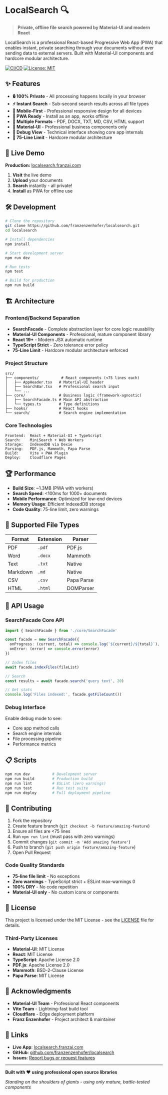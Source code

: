 # LocalSearch 🔍

> **Private, offline file search powered by Material-UI and modern React**

LocalSearch is a professional React-based Progressive Web App (PWA) that enables instant, private searching through your documents without ever sending data to external servers. Built with Material-UI components and hardcore modular architecture.

[![CI/CD](https://github.com/franzenzenhofer/localsearch/actions/workflows/ci-cd.yml/badge.svg)](https://github.com/franzenzenhofer/localsearch/actions/workflows/ci-cd.yml)
[![License: MIT](https://img.shields.io/badge/License-MIT-yellow.svg)](https://opensource.org/licenses/MIT)

## ✨ Features

- **🔒 100% Private** - All processing happens locally in your browser
- **⚡ Instant Search** - Sub-second search results across all file types  
- **📱 Mobile-First** - Professional responsive design for all devices
- **🚀 PWA Ready** - Install as an app, works offline
- **🎯 Multiple Formats** - PDF, DOCX, TXT, MD, CSV, HTML support
- **💎 Material-UI** - Professional business components only
- **🔧 Debug View** - Technical interface showing core app internals
- **📏 75-Line Limit** - Hardcore modular architecture

## 🚀 Live Demo

**Production:** [localsearch.franzai.com](https://localsearch.franzai.com)

1. **Visit** the live demo
2. **Upload** your documents
3. **Search** instantly - all private!
4. **Install** as PWA for offline use

## 🛠️ Development

```bash
# Clone the repository
git clone https://github.com/franzenzenhofer/localsearch.git
cd localsearch

# Install dependencies
npm install

# Start development server
npm run dev

# Run tests
npm test

# Build for production
npm run build
```

## 🏗️ Architecture

### Frontend/Backend Separation
- **SearchFacade** - Complete abstraction layer for core logic reusability
- **Material-UI Components** - Professional, mature component library
- **React 19+** - Modern JSX automatic runtime  
- **TypeScript Strict** - Zero tolerance error policy
- **75-Line Limit** - Hardcore modular architecture enforced

### Project Structure
```
src/
├── components/          # React components (<75 lines each)
│   ├── AppHeader.tsx   # Material-UI header
│   ├── SearchBar.tsx   # Professional search input
│   └── ...
├── core/               # Business logic (framework-agnostic)
│   ├── SearchFacade.ts # Main API abstraction  
│   └── types.ts        # Type definitions
├── hooks/              # React hooks
└── search/             # Search engine implementation
```

### Core Technologies
```
Frontend:  React + Material-UI + TypeScript
Search:    MiniSearch + Web Workers
Storage:   IndexedDB via Dexie
Parsing:   PDF.js, Mammoth, Papa Parse
Build:     Vite + PWA Plugin
Deploy:    Cloudflare Pages
```

## 🏆 Performance

- **Build Size**: ~1.3MB (PWA with workers)
- **Search Speed**: <100ms for 1000+ documents  
- **Mobile Performance**: Optimized for low-end devices
- **Memory Usage**: Efficient IndexedDB storage
- **Code Quality**: 75-line limit, zero warnings

## 📄 Supported File Types

| Format | Extension | Parser |
|--------|-----------|--------|
| PDF | `.pdf` | PDF.js |
| Word | `.docx` | Mammoth |
| Text | `.txt` | Native |
| Markdown | `.md` | Native |
| CSV | `.csv` | Papa Parse |
| HTML | `.html` | DOMParser |

## 🔧 API Usage

### SearchFacade Core API
```typescript
import { SearchFacade } from './core/SearchFacade'

const facade = new SearchFacade({
  onProgress: (current, total) => console.log(`${current}/${total}`),
  onError: (error) => console.error(error)
})

// Index files
await facade.indexFiles(fileList)

// Search
const results = await facade.search('query text', 20)

// Get stats
console.log('Files indexed:', facade.getFileCount())
```

### Debug Interface
Enable debug mode to see:
- Core app method calls
- Search engine internals  
- File processing pipeline
- Performance metrics

## 📋 Scripts

```bash
npm run dev          # Development server
npm run build        # Production build
npm run lint         # ESLint (zero warnings)
npm run test         # Run test suite
npm run deploy       # Full deployment pipeline
```

## 🤝 Contributing

1. Fork the repository
2. Create feature branch (`git checkout -b feature/amazing-feature`)
3. Ensure all files are <75 lines
4. Run `npm run lint` (must pass with zero warnings)
5. Commit changes (`git commit -m 'Add amazing feature'`)
6. Push to branch (`git push origin feature/amazing-feature`)
7. Open Pull Request

### Code Quality Standards
- **75-line file limit** - No exceptions
- **Zero warnings** - TypeScript strict + ESLint max-warnings 0
- **100% DRY** - No code repetition
- **Material-UI only** - No custom icons or components

## 📜 License

This project is licensed under the MIT License - see the [LICENSE](LICENSE) file for details.

### Third-Party Licenses
- **Material-UI**: MIT License
- **React**: MIT License  
- **TypeScript**: Apache License 2.0
- **PDF.js**: Apache License 2.0
- **Mammoth**: BSD-2-Clause License
- **Papa Parse**: MIT License

## 🙏 Acknowledgments

- **Material-UI Team** - Professional React components
- **Vite Team** - Lightning-fast build tool
- **Cloudflare** - Edge deployment platform
- **Franz Enzenhofer** - Project architect & maintainer

## 🔗 Links

- **Live App**: [localsearch.franzai.com](https://localsearch.franzai.com)
- **GitHub**: [github.com/franzenzenhofer/localsearch](https://github.com/franzenzenhofer/localsearch)
- **Issues**: [Report bugs or request features](https://github.com/franzenzenhofer/localsearch/issues)

---

**Built with ❤️ using professional open source libraries**

*Standing on the shoulders of giants - using only mature, battle-tested components*